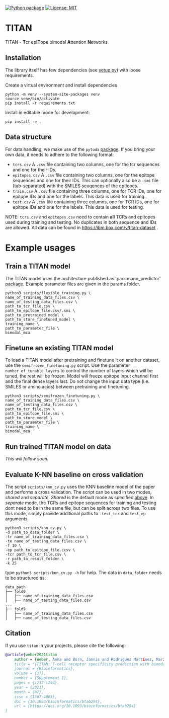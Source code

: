 [![Python package](https://github.com/PaccMann/TITAN/actions/workflows/python-package.yml/badge.svg)](https://github.com/PaccMann/TITAN/actions/workflows/python-package.yml)
[![License: MIT](https://img.shields.io/badge/License-MIT-yellow.svg)](https://opensource.org/licenses/MIT)


# TITAN
 TITAN - **T**cr ep**IT**ope bimodal **A**ttention **N**etworks

## Installation

The library itself has few dependencies (see [setup.py](setup.py)) with loose requirements. 

Create a virtual environment and install dependencies

```console
python -m venv --system-site-packages venv
source venv/bin/activate
pip install -r requirements.txt
```
Install in editable mode for development:
```console
pip install -e .
```


## Data structure
For data handling, we make use of the `pytoda` [package](https://github.com/PaccMann/paccmann_datasets).
If you bring your own data, it needs to adhere to the following format:
- `tcrs.csv`        A `.csv` file containing two columns, one for the tcr sequences and one for their IDs.
- `epitopes.csv`    A `.csv` file containing two columns, one for the epitope sequences and one for their IDs.
    This can optionally also be a `.smi` file (tab-separated) with the SMILES seuqences of the eptiopes.
- `train.csv`       A `.csv` file containing three columns, one for TCR IDs, one for epitope IDs and one for the labels. This data is used for training.
- `test.csv`       A `.csv` file containing three columns, one for TCR IDs, one for epitope IDs and one for the labels. This data is used for testing.

NOTE: `tcrs.csv` and `epitopes.csv` need to contain **all** TCRs and epitopes used during training and testing. No duplicates in both sequence and IDs are allowed.
All data can be found in https://ibm.box.com/v/titan-dataset .


# Example usages
## Train a TITAN model
The TITAN model uses the architecture published as 'paccmann_predictor' [package](https://github.com/PaccMann/paccmann_predictor). Example parameter files are given in the params folder.


```console
python3 scripts/flexible_training.py \
name_of_training_data_files.csv \
name_of_testing_data_files.csv \
path_to_tcr_file.csv \
path_to_epitope_file.csv/.smi \
path_to_pretrained_model \
path_to_store_finetuned_model \
training_name \
path_to_parameter_file \
bimodal_mca
```

## Finetune an existing TITAN model
To load a TITAN model after pretraining and finetune it on another dataset, use the `semifrozen_finetuning.py` script. Use the parameter `number_of_tunable_layers` to control the number of layers which will be tuned, the rest will be frozen. Model will freeze epitope input channel first and the final dense layers last. Do not change the input data type (i.e. SMILES or amino acids) between pretraining and finetuning.


```console
python3 scripts/semifrozen_finetuning.py \
name_of_training_data_files.csv \
name_of_testing_data_files.csv \
path_to_tcr_file.csv \
path_to_epitope_file.smi \
path_to_store_model \
path_to_parameter_file \
training_name \
bimodal_mca
```

## Run trained TITAN model on data
*This will follow soon.*

## Evaluate K-NN baseline on cross validation

The script `scripts/knn_cv.py` uses the KNN baseline model of the paper and performs a cross validation.
The script can be used in two modes, *shared* and *separate*. *Shared* is the default mode as specified [above](#Data-structure). In *separate* mode, the TCRs and epitope sequences for training and testing dont need to be in the same file, but can be split across two files. To use this mode, simply provide additional paths to `-test_tcr` and `test_ep` arguments.


```console
python3 scripts/knn_cv.py \
-d path_to_data_folder \
-tr name_of_training_data_files.csv \
-te name_of_testing_data_files.csv \
-f 10 \
-ep path_to_epitope_file.ccsv \
-tcr path_to_tcr_file.csv \
-r path_to_result_folder \
-k 25
```
type `python3 scripts/knn_cv.py -h` for help.
The data in `data_folder` needs to be structured as:

```console
data_path
├── fold0
│   ├── name_of_training_data_files.csv
│   ├── name_of_testing_data_files.csv
...
├── fold9
│   ├── name_of_training_data_files.csv
│   ├── name_of_testing_data_files.csv
```

## Citation
If you use `titan` in your projects, please cite the following:

```bib
@article{weber2021titan
    author = {Weber, Anna and Born, Jannis and Rodriguez Martínez, María},
    title = "{TITAN: T-cell receptor specificity prediction with bimodal attention networks}",
    journal = {Bioinformatics},
    volume = {37},
    number = {Supplement_1},
    pages = {i237-i244},
    year = {2021},
    month = {07},
    issn = {1367-4803},
    doi = {10.1093/bioinformatics/btab294},
    url = {https://doi.org/10.1093/bioinformatics/btab294}
}
```
